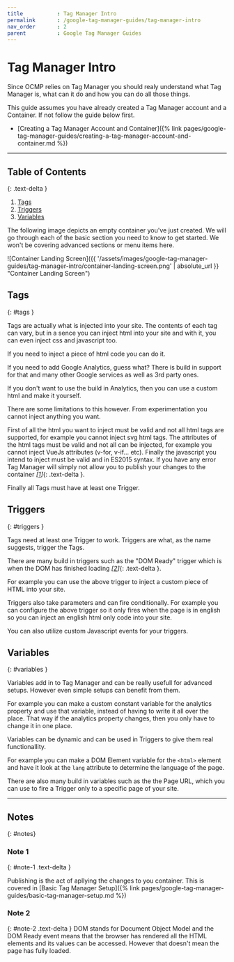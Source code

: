 ```yaml
---
title			: Tag Manager Intro
permalink		: /google-tag-manager-guides/tag-manager-intro
nav_order		: 2
parent			: Google Tag Manager Guides
---
```


# Tag Manager Intro

Since OCMP relies on Tag Manager you should realy understand what Tag Manager is, what can it do and how you can do all those things.

This guide assumes you have already created a Tag Manager account and a Container. If not follow the guide below first.

- [Creating a Tag Manager Account and Container]({% link pages/google-tag-manager-guides/creating-a-tag-manager-account-and-container.md %})

----
## Table of Contents
{: .text-delta }

1. [Tags](#tags)
2. [Triggers](#triggers)
3. [Variables](#variables)

The following image depicts an empty container you've just created. We will go through each of the basic section you need to know to get started. We won't be covering advanced sections or menu items here.

![Container Landing Screen]({{ '/assets/images/google-tag-manager-guides/tag-manager-intro/container-landing-screen.png' | absolute_url }} "Container Landing Screen")

## Tags
{: #tags }

Tags are actually what is injected into your site.
The contents of each tag can vary, but in a sence you can inject html into your site and with it, you can even inject css and javascript too.

If you need to inject a piece of html code you can do it.

If you need to add Google Analytics, guess what? There is build in support for that and many other Google services as well as 3rd party ones.

If you don't want to use the build in Analytics, then you can use a custom html and make it yourself.

There are some limitations to this however. From experimentation you cannot inject anything you want.

First of all the html you want to inject must be valid and not all html tags are supported, for example you cannot inject svg html tags.
The attributes of the html tags must be valid and not all can be injected, for example you cannot inject VueJs attributes (v-for, v-if... etc).
Finally the javascript you intend to inject must be valid and in ES2015 syntax.
If you have any error Tag Manager will simply not allow you to publish your changes to the container _[[1](#note-1)]_{: .text-delta }.

Finally all Tags must have at least one Trigger.

## Triggers
{: #triggers }

Tags need at least one Trigger to work. Triggers are what, as the name suggests, trigger the Tags.

There are many build in triggers such as the "DOM Ready" trigger which is when the DOM has finished loading _[[2](#note-2)]_{: .text-delta }.

For example you can use the above trigger to inject a custom piece of HTML into your site.

Triggers also take parameters and can fire conditionally. For example you can configure the above trigger so it only fires when the page is in english so you can inject an english html only code into your site.

You can also utilize custom Javascript events for your triggers.

## Variables
{: #variables }

Variables add in to Tag Manager and can be really usefull for advanced setups. However even simple setups can benefit from them.

For example you can make a custom constant variable for the analytics property and use that variable, instead of having to write it all over the place. That way if the analytics property changes, then you only have to change it in one place.

Variables can be dynamic and can be used in Triggers to give them real functionallity.

For example you can make a DOM Element variable for the `<html>` element and have it look at the `lang` attribute to determine the language of the page.

There are also many build in variables such as the the Page URL, which you can use to fire a Trigger only to a specific page of your site.

----

## Notes
{: #notes}

### Note 1
{: #note-1 .text-delta }

Publishing is the act of apllying the changes to you container. This is covered in [Basic Tag Manager Setup]({% link pages/google-tag-manager-guides/basic-tag-manager-setup.md %})

### Note 2
{: #note-2 .text-delta }
DOM stands for Document Object Model and the DOM Ready event means that the browser has rendered all the HTML elements and its values can be accessed. However that doesn't mean the page has fully loaded.
